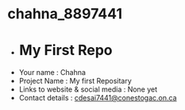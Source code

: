 # chahna_8897441
- # My First Repo
- Your name : Chahna 
- Project Name : My first Repositary
- Links to website & social media : None yet
- Contact details : cdesai7441@conestogac.on.ca
